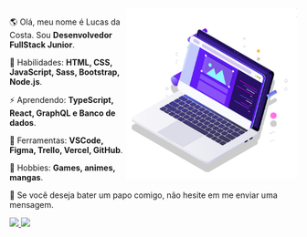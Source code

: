 <img src="img/pc.svg" min-width="300px" max-width="300px" width="300px" align="right" alt="Laptop em svg">

<p align="left"> 
  🌎 Olá, meu nome é Lucas da Costa. Sou <strong>Desenvolvedor FullStack Junior</strong>.
</p>

<p align="left">
  🦄 Habilidades: <strong>HTML, CSS, JavaScript, Sass, Bootstrap, Node.js</strong>.
</p>

<p align="left">
  ⚡ Aprendendo: <strong>TypeScript, React, GraphQL e Banco de dados</strong>.
</p>

<p align="left">
  💼 Ferramentas: <strong>VSCode, Figma, Trello, Vercel, GitHub</strong>.
</p>

<p align="left">
  💬 Hobbies: <strong>Games, animes, mangas</strong>.
</p>

<p align="left">
  💌 Se você deseja bater um papo comigo, não hesite em me enviar uma mensagem.
</p>

<p align="left">
  <a href="mailto:aintluks@gmail.com">
    <img src="https://img.shields.io/badge/-Gmail-1C1C1C?style=for-the-badge&logo=Gmail&logoColor=00FFFF&link=mailto:aintluks@gmail.com"/>
  </a>
  
  <a href="https://www.linkedin.com/in/aintluks" alt="Linkedin">
    <img src="https://img.shields.io/badge/-Linkedin-1C1C1C?style=for-the-badge&logo=Linkedin&logoColor=00FFFF&link=https://www.linkedin.com/in/aintluks"/>
  </a>
</p>